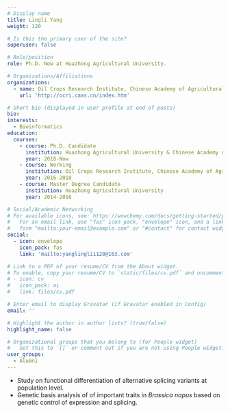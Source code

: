 ```yaml
---
# Display name
title: Lingli Yang
weight: 120

# Is this the primary user of the site?
superuser: false

# Role/position
role: Ph.D. Now at Huazhong Agricultural University.

# Organizations/Affiliations
organizations:
  - name: Oil Crops Research Institute, Chinese Academy of Agricultural Sciences
    url: 'http://ocri.caas.cn/index.htm'

# Short bio (displayed in user profile at end of posts)
bio: 
interests:
  - Bioinformatics
education:
  courses:
    - course: Ph.D. Candidate
      institution: Huazhong Agricultural University & Chinese Academy of Agricultural Sciences
      year: 2018-Now 
    - course: Working
      institution: Oil Crops Research Institute, Chinese Academy of Agricultural Sciences
      year: 2016-2018
    - course: Master Degree Candidate
      institution: Huazhong Agricultural University 
      year: 2014-2016

# Social/Academic Networking
# For available icons, see: https://wowchemy.com/docs/getting-started/page-builder/#icons
#   For an email link, use "fas" icon pack, "envelope" icon, and a link in the
#   form "mailto:your-email@example.com" or "#contact" for contact widget.
social:
  - icon: envelope
    icon_pack: fas
    link: 'mailto:yanglingli1120@163.com'

# Link to a PDF of your resume/CV from the About widget.
# To enable, copy your resume/CV to `static/files/cv.pdf` and uncomment the lines below.
# - icon: cv
#   icon_pack: ai
#   link: files/cv.pdf

# Enter email to display Gravatar (if Gravatar enabled in Config)
email: ''

# Highlight the author in author lists? (true/false)
highlight_name: false

# Organizational groups that you belong to (for People widget)
#   Set this to `[]` or comment out if you are not using People widget.
user_groups:
  - Alumni
---
```


- Study on functional differentiation of alternative splicing variants at population level. 
- Genetic basis analysis of of important traits in *Brassica napus* based on genetic control of expression and splicing.	